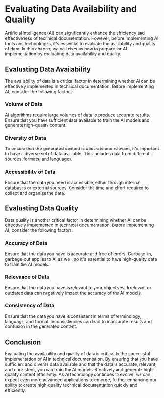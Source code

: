 Evaluating Data Availability and Quality
===============================================================================================================

Artificial intelligence (AI) can significantly enhance the efficiency and effectiveness of technical documentation. However, before implementing AI tools and technologies, it's essential to evaluate the availability and quality of data. In this chapter, we will discuss how to prepare for AI implementation by evaluating data availability and quality.

Evaluating Data Availability
----------------------------

The availability of data is a critical factor in determining whether AI can be effectively implemented in technical documentation. Before implementing AI, consider the following factors:

### Volume of Data

AI algorithms require large volumes of data to produce accurate results. Ensure that you have sufficient data available to train the AI models and generate high-quality content.

### Diversity of Data

To ensure that the generated content is accurate and relevant, it's important to have a diverse set of data available. This includes data from different sources, formats, and languages.

### Accessibility of Data

Ensure that the data you need is accessible, either through internal databases or external sources. Consider the time and effort required to collect and organize the data.

Evaluating Data Quality
-----------------------

Data quality is another critical factor in determining whether AI can be effectively implemented in technical documentation. Before implementing AI, consider the following factors:

### Accuracy of Data

Ensure that the data you have is accurate and free of errors. Garbage-in, garbage-out applies to AI as well, so it's essential to have high-quality data to train the AI models.

### Relevance of Data

Ensure that the data you have is relevant to your objectives. Irrelevant or outdated data can negatively impact the accuracy of the AI models.

### Consistency of Data

Ensure that the data you have is consistent in terms of terminology, language, and format. Inconsistencies can lead to inaccurate results and confusion in the generated content.

Conclusion
----------

Evaluating the availability and quality of data is critical to the successful implementation of AI in technical documentation. By ensuring that you have sufficient and diverse data available and that the data is accurate, relevant, and consistent, you can train the AI models effectively and generate high-quality content efficiently. As AI technology continues to evolve, we can expect even more advanced applications to emerge, further enhancing our ability to create high-quality technical documentation quickly and efficiently.
